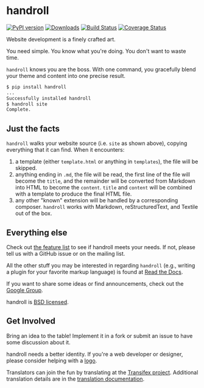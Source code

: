 handroll
========

[![PyPI version][fury]](https://pypi.python.org/pypi/handroll)
[![Downloads][pypip]](https://warehouse.python.org/project/handroll/)
[![Build Status][travis]](https://travis-ci.org/handroll/handroll)
[![Coverage Status][coveralls]](https://coveralls.io/r/handroll/handroll)

Website development is a finely crafted art.

You need simple. You know what you're doing. You don't want to waste time.

`handroll` knows you are the boss. With one command, you gracefully blend your
theme and content into one precise result.

```bash
$ pip install handroll
...
Successfully installed handroll
$ handroll site
Complete.
```

Just the facts
--------------

`handroll` walks your website source (i.e. `site` as shown above), copying
everything that it can find. When it encounters:

1.  a template (either `template.html` or anything in `templates`), the file
    will be skipped.
2.  anything ending in `.md`, the file will be read, the first line of the file
    will become the `title`, and the remainder will be converted from Markdown
    into HTML to become the `content`. `title` and `content` will be combined
    with a template to produce the final HTML file.
3.  any other "known" extension will be handled by a corresponding composer.
    `handroll` works with Markdown, reStructuredText, and Textile out of the
    box.

Everything else
---------------

Check out [the feature
list](http://handroll.readthedocs.org/en/latest/#features) to see if handroll
meets your needs. If not, please tell us with a GitHub issue or on the mailing
list.

All the other stuff you may be interested in regarding `handroll` (e.g.,
writing a plugin for your favorite markup language) is found at [Read the
Docs](http://handroll.readthedocs.org/en/latest/).

If you want to share some ideas or find announcements, check out the [Google
Group](https://groups.google.com/forum/#!forum/handroll).

handroll is [BSD
licensed](https://github.com/handroll/handroll/blob/master/LICENSE).

Get Involved
------------

Bring an idea to the table! Implement it in a fork or submit an issue to have
some discussion about it.

handroll needs a better identity. If you're a web developer or
designer, please consider helping with a
[logo](https://github.com/handroll/handroll/issues/14).

Translators can join the fun by translating at the [Transifex
project](https://www.transifex.com/projects/p/handroll/). Additional
translation details are in the [translation
documentation](http://handroll.readthedocs.org/en/latest/i18n.html).

[fury]: https://badge.fury.io/py/handroll.png
[pypip]: https://pypip.in/d/handroll/badge.png
[travis]: https://travis-ci.org/handroll/handroll.png?branch=master
[coveralls]: https://coveralls.io/repos/handroll/handroll/badge.png
